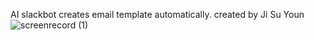 AI slackbot creates email template automatically. 
created by Ji Su Youn
![screenrecord (1)](https://github.com/user-attachments/assets/7c1ff97e-8bcf-4a60-a1cc-055cca2a5657)
